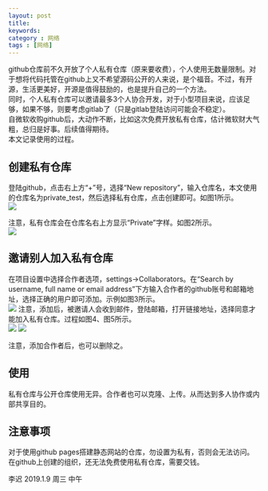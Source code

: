 ```yaml
---
layout: post
title: 
keywords: 
category : 网络
tags : [网络]
---
```


github仓库前不久开放了个人私有仓库（原来要收费），个人使用无数量限制。对于想将代码托管在github上又不希望源码公开的人来说，是个福音。不过，有开源，生活更美好，开源是值得鼓励的，也是提升自己的一个方法。  
同时，个人私有仓库可以邀请最多3个人协合开发，对于小型项目来说，应该足够，如果不够，则要考虑gitlab了（只是gitlab登陆访问可能会不稳定）。  
自微软收购github后，大动作不断，比如这次免费开放私有仓库，估计微软财大气粗，总归是好事。后续值得期待。  
本文记录使用的过程。  

<!-- more -->

## 创建私有仓库
登陆github，点击右上方“+”号，选择“New repository”，输入仓库名，本文使用的仓库名为private_test，然后选择私有仓库，点击创建即可。如图1所示。  
![](https://latelee.github.io/assets/network/githubprivate_1.png)

注意，私有仓库会在仓库名右上方显示“Private”字样。如图2所示。  
![](https://latelee.github.io/assets/network/githubprivate_2.png)

## 邀请别人加入私有仓库

在项目设置中选择合作者选项，settings->Collaborators。在“Search by username, full name or email address”下方输入合作者的github账号和邮箱地址，选择正确的用户即可添加。示例如图3所示。  
![](https://latelee.github.io/assets/network/githubprivate_3.png)
注意，添加后，被邀请人会收到邮件，登陆邮箱，打开链接地址，选择同意才能加入私有仓库。过程如图4、图5所示。    
![](https://latelee.github.io/assets/network/githubprivate_4.png)
![](https://latelee.github.io/assets/network/githubprivate_5.png)

注意，添加合作者后，也可以删除之。  

## 使用
私有仓库与公开仓库使用无异。合作者也可以克隆、上传。从而达到多人协作或内部共享目的。  

## 注意事项
对于使用github pages搭建静态网站的仓库，勿设置为私有，否则会无法访问。  
在github上创建的组织，还无法免费使用私有仓库，需要交钱。  

李迟 2019.1.9 周三 中午